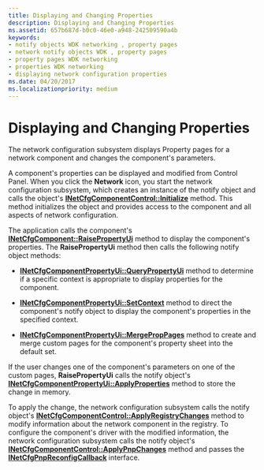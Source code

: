 ```yaml
---
title: Displaying and Changing Properties
description: Displaying and Changing Properties
ms.assetid: 657b687d-b0c0-46e0-a948-242509590a4b
keywords:
- notify objects WDK networking , property pages
- network notify objects WDK , property pages
- property pages WDK networking
- properties WDK networking
- displaying network configuration properties
ms.date: 04/20/2017
ms.localizationpriority: medium
---
```


# Displaying and Changing Properties





The network configuration subsystem displays Property pages for a network component and changes the component's parameters.

A component's properties can be displayed and modified from Control Panel. When you click the **Network** icon, you start the network configuration subsystem, which creates an instance of the notify object and calls the object's [**INetCfgComponentControl::Initialize**](https://msdn.microsoft.com/library/windows/hardware/ff547729) method. This method initializes the object and provides access to the component and all aspects of network configuration.

The application calls the component's [**INetCfgComponent::RaisePropertyUi**](https://msdn.microsoft.com/library/windows/hardware/ff547895) method to display the component's properties. The **RaisePropertyUi** method then calls the following notify object methods:

-   [**INetCfgComponentPropertyUi::QueryPropertyUi**](https://msdn.microsoft.com/library/windows/hardware/ff547749) method to determine if a specific context is appropriate to display properties for the component.

-   [**INetCfgComponentPropertyUi::SetContext**](https://msdn.microsoft.com/library/windows/hardware/ff547752) method to direct the component's notify object to display the component's properties in the specified context.

-   [**INetCfgComponentPropertyUi::MergePropPages**](https://msdn.microsoft.com/library/windows/hardware/ff547746) method to create and merge custom pages for the component's property sheet into the default set.

If the user changes one of the component's parameters on one of the custom pages, **RaisePropertyUi** calls the notify object's [**INetCfgComponentPropertyUi::ApplyProperties**](https://msdn.microsoft.com/library/windows/hardware/ff547741) method to store the change in memory.

To apply the change, the network configuration subsystem calls the notify object's [**INetCfgComponentControl::ApplyRegistryChanges**](https://msdn.microsoft.com/library/windows/hardware/ff547727) method to modify information about the network component in the registry. To configure the component's driver with the modified information, the network configuration subsystem calls the notify object's [**INetCfgComponentControl::ApplyPnpChanges**](https://msdn.microsoft.com/library/windows/hardware/ff547726) method and passes the [**INetCfgPnpReconfigCallback**](https://msdn.microsoft.com/library/windows/hardware/ff547935) interface.

 

 





